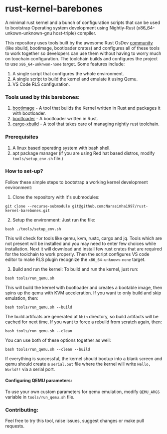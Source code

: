 # rust-kernel-barebones
A minimal rust kernel and a bunch of configuration scripts that can be used to bootstrap Operating system development using Nightly-Rust (x86_64-unkown-unknown-gnu host-triple) compiler.

This repository uses tools built by the awesome Rust OsDev [community](https://github.com/rust-osdev) (like xbuild, bootimage, bootloader crates) and configures all of these tools to work together so developers can use them without having to worry much on toochain configuration. The toolchain builds and configures the project to use `x86_64-unknwon-none` target. Some features include:

1. A single script that configures the whole environment.
2. A single script to build the kernel and emulate it using Qemu.
3. VS Code RLS configuration.

### Tools used by this barebones:
1. [bootimage](https://github.com/rust-osdev/bootimage) - A tool that builds the Kernel written in Rust and packages it with bootloader.
2. [bootloader](https://github.com/rust-osdev/bootloader) - A bootloader written in Rust.
3. [cargo-xbuild](https://github.com/rust-osdev/cargo-xbuild) - A tool that takes care of managing nightly rust toolchain.

### Prerequisites
1. A linux based operating system with bash shell.
2. apt package manager (if you are using Red hat based distros, modify `tools/setup_env.sh` file.)

### How to set-up?
Follow these simple steps to bootstrap a working kernel development environment:
1. Clone the repository with it's submodules:

```
git clone --recurse-submodule git@github.com:Narasimha1997/rust-kernel-barebones.git
```

2. Setup the environment:
Just run the file:
```
bash ./tools/setup_env.sh
```

This will check for tools like qemu, kvm, rustc, cargo and jq. Tools which are not present will be installed and you may need to enter few choices while installation. Next it will download and install few rust crates that are required for the toolchain to work properly. Then the script configures VS code editor to make RLS plugin recognize the `x86_64-unknown-none` target. 

3. Build and run the kernel:
To build and run the kernel, just run:
```
bash tools/run_qemu.sh
```
This will build the kernel with bootloader and creates a bootable image, then spins up the qemu with KVM acceleration. If you want to only build and skip emulation, then:

```
bash tools/run_qemu.sh --build
```
The build artifcats are generated at `kbin` directory, so build artifacts will be cached for next time. If you want to force a rebuild from scratch again, then:
```
bash tools/run_qemu.sh --clean
```
You can use both of these options together as well:
```
bash tools/run_qemu.sh --clean --build
```

If everything is successful, the kernel should bootup into a blank screen and qemu should create a `serial.out` file where the kernel will write `Hello, World!!` via a serial port.

#### Configuring QEMU parameters:
To use your own custom parameters for qemu emulation, modify `QEMU_ARGS` variable in `tools/run_qemu.sh` file.

### Contributing:
Feel free to try this tool, raise issues, suggest changes or make pull requests. 
